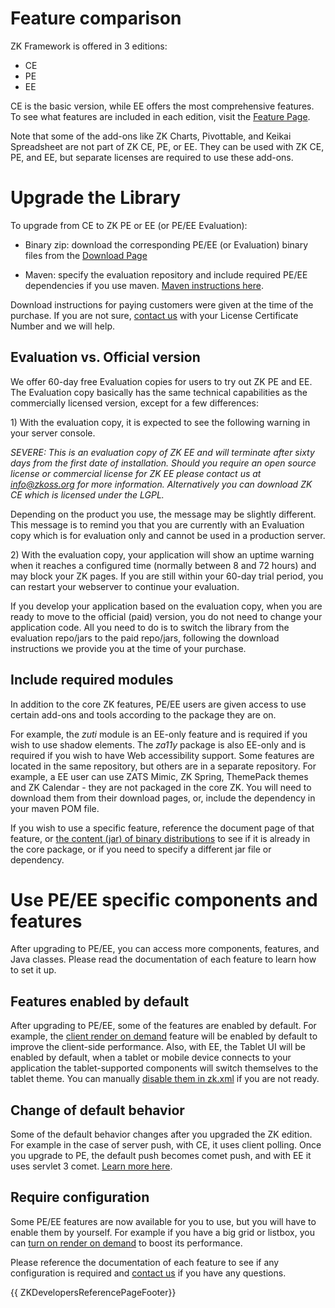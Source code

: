 # Feature comparison

ZK Framework is offered in 3 editions:
* CE
* PE
* EE

CE is the basic
version, while EE offers the most comprehensive features. To see what
features are included in each edition, visit the [Feature Page](https://www.zkoss.org/whyzk/Features).

Note that some of the add-ons like ZK Charts, Pivottable, and Keikai
Spreadsheet are not part of ZK CE, PE, or EE. They can be used with ZK
CE, PE, and EE, but separate licenses are required to use these add-ons.

# Upgrade the Library

To upgrade from CE to ZK PE or EE (or PE/EE Evaluation):

* Binary zip: download
the corresponding PE/EE (or Evaluation) binary files from the [Download Page](https://www.zkoss.org/download/zk?ee)

* Maven: specify the evaluation
repository and include required PE/EE dependencies if you use maven. [ Maven instructions here](/zk_installation_guide/maven_setup).

Download instructions for paying customers were given at the time of the
purchase. If you are not sure, [contact us](https://www.zkoss.org/support/about/contact) with your License
Certificate Number and we will help.

## Evaluation vs. Official version

We offer 60-day free Evaluation copies for users to try out ZK PE and
EE. The Evaluation copy basically has the same technical capabilities as
the commercially licensed version, except for a few differences:

1\) With the evaluation copy, it is expected to see the following
warning in your server console.

*SEVERE: This is an evaluation copy of ZK EE and will terminate after
sixty days from the first date of installation. Should you require an
open source license or commercial license for ZK EE please contact us at
info@zkoss.org for more information. Alternatively you can download ZK
CE which is licensed under the LGPL.*

Depending on the product you use, the message may be slightly different.
This message is to remind you that you are currently with an Evaluation
copy which is for evaluation only and cannot be used in a production
server.

2\) With the evaluation copy, your application will show an uptime
warning when it reaches a configured time (normally between 8 and 72
hours) and may block your ZK pages. If you are still within your 60-day
trial period, you can restart your webserver to continue your
evaluation.

If you develop your application based on the evaluation copy, when you
are ready to move to the official (paid) version, you do not need to
change your application code. All you need to do is to switch the
library from the evaluation repo/jars to the paid repo/jars, following
the download instructions we provide you at the time of your purchase.

## Include required modules

In addition to the core ZK features, PE/EE users are given access to use
certain add-ons and tools according to the package they are on.

For example, the *zuti* module is an EE-only feature and is required if
you wish to use shadow elements. The *za11y* package is also EE-only and
is required if you wish to have Web accessibility support. Some features
are located in the same repository, but others are in a separate
repository. For example, a EE user can use ZATS Mimic, ZK Spring,
ThemePack themes and ZK Calendar - they are not packaged in the core ZK.
You will need to download them from their download pages, or, include
the dependency in your maven POM file.

If you wish to use a specific feature, reference the document page of
that feature, or [ the content (jar) of binary distributions]({{site.baseurl}}/zk_installation_guide/the_content_of_zk_binary_distribution)
to see if it is already in the core package, or if you need to specify a
different jar file or dependency.

# Use PE/EE specific components and features

After upgrading to PE/EE, you can access more components, features, and
Java classes. Please read the documentation of each feature to learn how
to set it up.

## Features enabled by default

After upgrading to PE/EE, some of the features are enabled by default.
For example, the [ client render on demand]({{site.baseurl}}/zk_config_ref/org_zkoss_zul_client_rod)
feature will be enabled by default to improve the client-side
performance. Also, with EE, the Tablet UI will be enabled by default,
when a tablet or mobile device connects to your application the
tablet-supported components will switch themselves to the tablet theme.
You can manually [ disable them in zk.xml]({{site.baseurl}}/zk_config_ref/org_zkoss_zkmax_tablet_ui_disabled)
if you are not ready.

## Change of default behavior

Some of the default behavior changes after you upgraded the ZK edition.
For example in the case of server push, with CE, it uses client polling.
Once you upgrade to PE, the default push becomes comet push, and with EE
it uses servlet 3 comet. [ Learn more here]({{site.baseurl}}/zk_dev_ref/server_push/configuration).

## Require configuration

Some PE/EE features are now available for you to use, but you will have
to enable them by yourself. For example if you have a big grid or
listbox, you can [ turn on render on demand]({{site.baseurl}}/zk_dev_ref/integration/turn_on_render_on_demand)
to boost its performance.

Please reference the documentation of each feature to see if any
configuration is required and [contact us](https://www.zkoss.org/support/about/contact) if you have any
questions.

{{ ZKDevelopersReferencePageFooter}}
